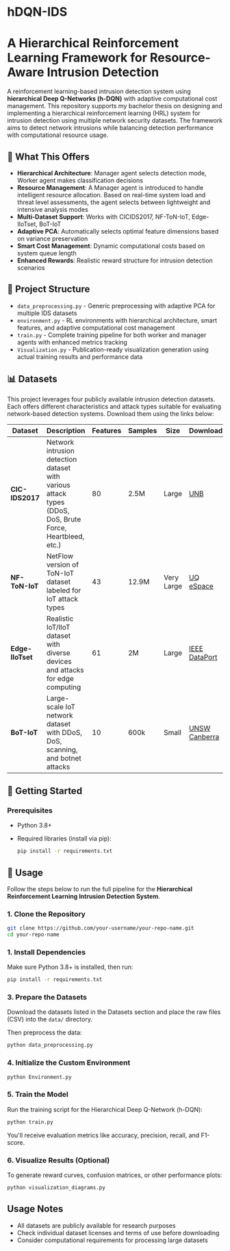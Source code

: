 # hDQN-IDS

# A Hierarchical Reinforcement Learning Framework for Resource-Aware Intrusion Detection
A reinforcement learning-based intrusion detection system using **hierarchical Deep Q-Networks (h-DQN)** with adaptive computational cost management. This repository supports my bachelor thesis on designing and implementing a hierarchical reinforcement learning (HRL) system for intrusion detection using multiple network security datasets. The framework aims to detect network intrusions while balancing detection performance with computational resource usage.
 
## 🎯 What This Offers

- **Hierarchical Architecture**: Manager agent selects detection mode, Worker agent makes classification decisions
- **Resource Management**: A Manager agent is introduced to handle intelligent resource allocation. Based on real-time system load and threat level assessments, the agent selects between lightweight and intensive analysis modes
- **Multi-Dataset Support**: Works with CICIDS2017, NF-ToN-IoT, Edge-IIoTset, BoT-IoT
- **Adaptive PCA**: Automatically selects optimal feature dimensions based on variance preservation
- **Smart Cost Management**: Dynamic computational costs based on system queue length
- **Enhanced Rewards**: Realistic reward structure for intrusion detection scenarios

## 📂 Project Structure
- `data_preprocessing.py` - Generic preprocessing with adaptive PCA for multiple IDS datasets 
- `environment.py` - RL environments with hierarchical architecture, smart features, and adaptive computational cost management
- `train.py`  - Complete training pipeline for both worker and manager agents with enhanced metrics tracking
- `Visualization.py` - Publication-ready visualization generation using actual training results and performance data

## 📊 Datasets
This project leverages four publicly available intrusion detection datasets. Each offers different characteristics and attack types suitable for evaluating network-based detection systems. Download them using the links below:

| Dataset | Description | Features | Samples | Size | Download |
|---------|-------------|----------|---------|------|----------|
| **CIC-IDS2017** | Network intrusion detection dataset with various attack types (DDoS, DoS, Brute Force, Heartbleed, etc.) | 80 | 2.5M | Large | [UNB](http://www.unb.ca/cic/datasets/ids-2017.html) |
| **NF-ToN-IoT** | NetFlow version of ToN-IoT dataset labeled for IoT attack types | 43 | 12.9M | Very Large | [UQ eSpace](https://espace.library.uq.edu.au/view/UQ%3A44d7c5e) |
| **Edge-IIoTset** | Realistic IoT/IIoT dataset with diverse devices and attacks for edge computing | 61 | 2M | Large | [IEEE DataPort](https://ieee-dataport.org/documents/edge-iiotset-new-comprehensive-realistic-cyber-security-dataset-iot-and-iiot-applications) |
| **BoT-IoT** | Large-scale IoT network dataset with DDoS, DoS, scanning, and botnet attacks | 10 | 600k | Small | [UNSW Canberra](https://research.unsw.edu.au/projects/bot-iot-dataset) |

## 🚀 Getting Started

### Prerequisites

- Python 3.8+
- Required libraries (install via pip):
  
  ```bash
  pip install -r requirements.txt

## 🚀 Usage

Follow the steps below to run the full pipeline for the **Hierarchical Reinforcement Learning Intrusion Detection System**.

### 1. Clone the Repository

```bash
git clone https://github.com/your-username/your-repo-name.git
cd your-repo-name
```

### 1. Install Dependencies

Make sure Python 3.8+ is installed, then run:

```bash
pip install -r requirements.txt
```

### 3. Prepare the Datasets

Download the datasets listed in the Datasets section and place the raw files (CSV) into the `data/` directory.

Then preprocess the data:

```bash
python data_preprocessing.py
```

### 4. Initialize the Custom Environment 
```bash
python Environment.py
```
### 5. Train the Model

Run the training script for the Hierarchical Deep Q-Network (h-DQN):

```bash
python train.py
```
You'll receive evaluation metrics like accuracy, precision, recall, and F1-score.

### 6. Visualize Results (Optional)

To generate reward curves, confusion matrices, or other performance plots:

```bash
python visualization_diagrams.py
```
## Usage Notes

- All datasets are publicly available for research purposes
- Check individual dataset licenses and terms of use before downloading
- Consider computational requirements for processing large datasets

